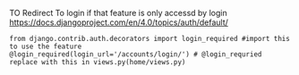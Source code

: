 TO Redirect To login if that feature is only accessd by login https://docs.djangoproject.com/en/4.0/topics/auth/default/

    from django.contrib.auth.decorators import login_required #import this to use the feature
    @login_required(login_url='/accounts/login/') # @login_requried replace with this in views.py(home/views.py) 
